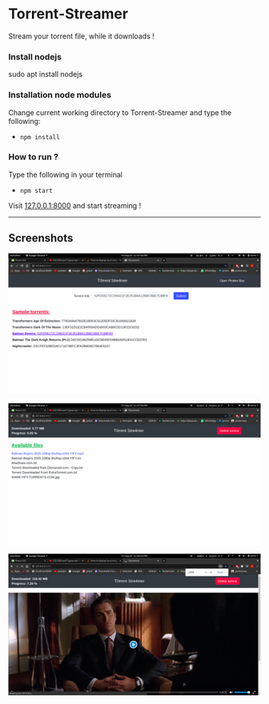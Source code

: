 # Torrent-Streamer
Stream your torrent file, while it downloads !

### Install nodejs
sudo apt install nodejs

### Installation node modules
Change current working directory to Torrent-Streamer and type the following:
+ `npm install`

### How to run ?
Type the following in your terminal
+ `npm start`

Visit [127.0.0.1:8000](http://127.0.0.1:8000) and start streaming !

---

## Screenshots

![](https://raw.githubusercontent.com/agpranjal/Torrent-Streamer/master/screenshots/1.png)

![](https://raw.githubusercontent.com/agpranjal/Torrent-Streamer/master/screenshots/2.png)

![](https://raw.githubusercontent.com/agpranjal/Torrent-Streamer/master/screenshots/3.png)
